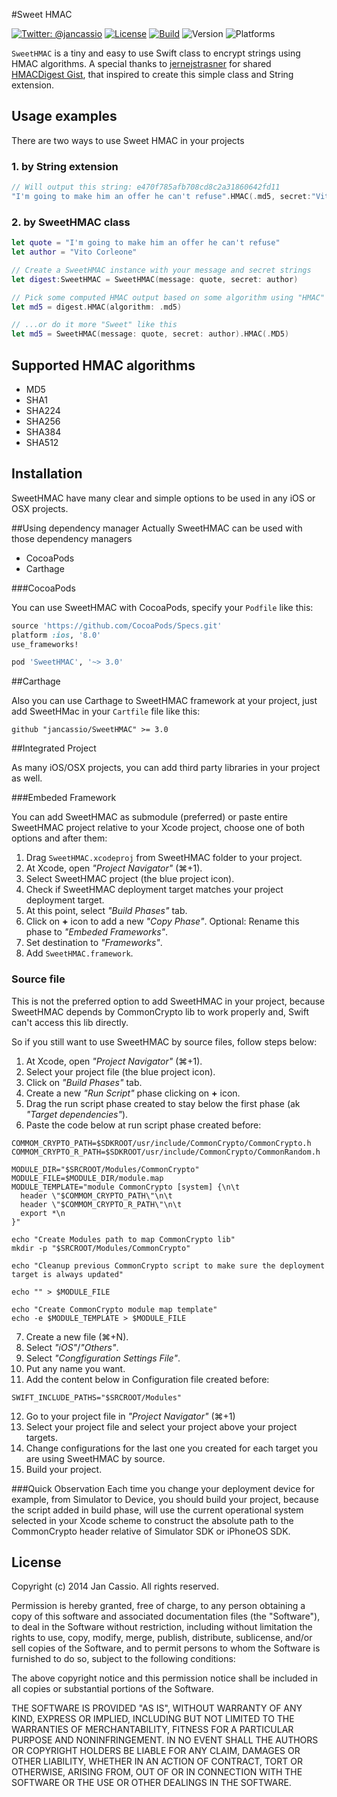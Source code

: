 #Sweet HMAC

[![Twitter: @jancassio](https://img.shields.io/badge/contact-@jancassio-blue.svg?style=flat)](https://twitter.com/jancassio)
[![License](http://img.shields.io/badge/license-MIT-green.svg?style=flat)](https://github.com/jancassio/SweetHMAC/blob/master/LICENSE)
[![Build](https://api.travis-ci.org/jancassio/SweetHMAC.svg)](https://travis-ci.org/jancassio/SweetHMAC)
![Version](https://cocoapod-badges.herokuapp.com/v/SweetHMAC/badge.png)
![Platforms](https://cocoapod-badges.herokuapp.com/p/SweetHMAC/badge.png)

`SweetHMAC` is a tiny and easy to use Swift class to encrypt strings using HMAC algorithms.
A special thanks to [jernejstrasner](https://gist.github.com/jernejstrasner) for shared [HMACDigest Gist](https://gist.github.com/jernejstrasner/1d5fa5e2fabda2e729d1), that inspired to create this simple class and String extension.

## Usage examples

There are two ways to use Sweet HMAC in your projects

### 1. by String extension
```swift
// Will output this string: e470f785afb708cd8c2a31860642fd11
"I'm going to make him an offer he can't refuse".HMAC(.md5, secret:"Vito Corleone")
```

### 2. by SweetHMAC class

```swift
let quote = "I'm going to make him an offer he can't refuse"
let author = "Vito Corleone"

// Create a SweetHMAC instance with your message and secret strings
let digest:SweetHMAC = SweetHMAC(message: quote, secret: author)

// Pick some computed HMAC output based on some algorithm using "HMAC" method...
let md5 = digest.HMAC(algorithm: .md5)

// ...or do it more "Sweet" like this
let md5 = SweetHMAC(message: quote, secret: author).HMAC(.MD5)
```

## Supported HMAC algorithms

* MD5
* SHA1
* SHA224
* SHA256
* SHA384
* SHA512

## Installation

SweetHMAC have many clear and simple options to be used in any iOS or OSX projects.

##Using dependency manager
Actually SweetHMAC can be used with those dependency managers
* CocoaPods
* Carthage

###CocoaPods

You can use SweetHMAC with CocoaPods, specify your `Podfile` like this:

```ruby
source 'https://github.com/CocoaPods/Specs.git'
platform :ios, '8.0'
use_frameworks!

pod 'SweetHMAC', '~> 3.0'
```

##Carthage

Also you can use Carthage to SweetHMAC framework at your project, just add SweetHMac in your `Cartfile` file like this:

`github "jancassio/SweetHMAC" >= 3.0`

##Integrated Project

As many iOS/OSX projects, you can add third party libraries in your project as well.

###Embeded Framework

You can add SweetHMAC as submodule (preferred) or paste entire SweetHMAC project relative to your Xcode project, choose one of both options and after them:

  1. Drag `SweetHMAC.xcodeproj` from SweetHMAC folder to your project.
  2. At Xcode, open _"Project Navigator"_ (⌘+1).
  3. Select SweetHMAC project (the blue project icon).
  4. Check if SweetHMAC deployment target matches your project deployment target.
  5. At this point, select _"Build Phases"_ tab.
  6. Click on **+** icon to add a new _"Copy Phase"_. Optional: Rename this phase to _"Embeded Frameworks"_.
  7. Set destination to _"Frameworks"_.
  8. Add `SweetHMAC.framework`.

### Source file

This is not the preferred option to add SweetHMAC in your project, because SweetHMAC depends by CommonCrypto lib to work properly and, Swift can't access this lib directly.

So if you still want to use SweetHMAC by source files, follow steps below:

  1. At Xcode, open _"Project Navigator"_ (⌘+1).
  2. Select your project file (the blue project icon).
  3. Click on _"Build Phases"_ tab.
  4. Create a new _"Run Script"_ phase clicking on **+** icon.
  5. Drag the run script phase created to stay below the first phase (ak _"Target dependencies"_).
  6. Paste the code below at run script phase created before:

  ```shell
  COMMOM_CRYPTO_PATH=$SDKROOT/usr/include/CommonCrypto/CommonCrypto.h
  COMMOM_CRYPTO_R_PATH=$SDKROOT/usr/include/CommonCrypto/CommonRandom.h

  MODULE_DIR="$SRCROOT/Modules/CommonCrypto"
  MODULE_FILE=$MODULE_DIR/module.map
  MODULE_TEMPLATE="module CommonCrypto [system] {\n\t
    header \"$COMMOM_CRYPTO_PATH\"\n\t
    header \"$COMMOM_CRYPTO_R_PATH\"\n\t
    export *\n
  }"

  echo "Create Modules path to map CommonCrypto lib"
  mkdir -p "$SRCROOT/Modules/CommonCrypto"

  echo "Cleanup previous CommonCrypto script to make sure the deployment target is always updated"

  echo "" > $MODULE_FILE

  echo "Create CommonCrypto module map template"
  echo -e $MODULE_TEMPLATE > $MODULE_FILE
  ```

  7. Create a new file (⌘+N).
  8. Select _"iOS"_/_"Others"_.
  9. Select _"Congfiguration Settings File"_.
  10. Put any name you want.
  10. Add the content below in Configuration file created before:
  ```
  SWIFT_INCLUDE_PATHS="$SRCROOT/Modules"
  ```
  12. Go to your project file in _"Project Navigator"_ (⌘+1)
  13. Select your project file and select your project above your project targets.
  14. Change configurations for the last one you created for each target you are using SweetHMAC by source.
  15. Build your project.

###Quick Observation
Each time you change your deployment device for example, from Simulator to Device, you should build your project, because the script added in build phase, will use the current operational system selected in your Xcode scheme to construct the absolute path to the CommonCrypto header relative of Simulator SDK or iPhoneOS SDK.

## License

Copyright (c) 2014 Jan Cassio. All rights reserved.

Permission is hereby granted, free of charge, to any person obtaining a copy
of this software and associated documentation files (the "Software"), to deal
in the Software without restriction, including without limitation the rights
to use, copy, modify, merge, publish, distribute, sublicense, and/or sell
copies of the Software, and to permit persons to whom the Software is
furnished to do so, subject to the following conditions:

The above copyright notice and this permission notice shall be included in
all copies or substantial portions of the Software.

THE SOFTWARE IS PROVIDED "AS IS", WITHOUT WARRANTY OF ANY KIND, EXPRESS OR
IMPLIED, INCLUDING BUT NOT LIMITED TO THE WARRANTIES OF MERCHANTABILITY,
FITNESS FOR A PARTICULAR PURPOSE AND NONINFRINGEMENT. IN NO EVENT SHALL THE
AUTHORS OR COPYRIGHT HOLDERS BE LIABLE FOR ANY CLAIM, DAMAGES OR OTHER
LIABILITY, WHETHER IN AN ACTION OF CONTRACT, TORT OR OTHERWISE, ARISING FROM,
OUT OF OR IN CONNECTION WITH THE SOFTWARE OR THE USE OR OTHER DEALINGS IN
THE SOFTWARE.
